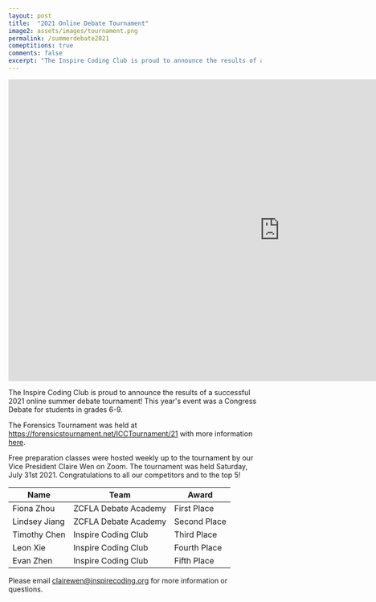 ```yaml
---
layout: post
title:  "2021 Online Debate Tournament"
image2: assets/images/tournament.png
permalink: /summerdebate2021
comeptitions: true
comments: false
excerpt: "The Inspire Coding Club is proud to announce the results of a successful 2021 online summer debate tournament!"
---
```


<iframe width="1080" height="600" src="https://www.youtube.com/embed/ry8cCJlLLRc" title="YouTube video player" frameborder="0" allow="accelerometer; autoplay; clipboard-write; encrypted-media; gyroscope; picture-in-picture" allowfullscreen></iframe>

The Inspire Coding Club is proud to announce the results of a successful 2021 online summer debate tournament! This year's event was a Congress Debate for students in grades 6-9.  

The Forensics Tournament was held at <a href="https://forensicstournament.net/ICCTournament/21">https://forensicstournament.net/ICCTournament/21</a> with more information <a href="https://docs.google.com/document/d/1mFjQkI3RgkFnYS7qjk1oxyufefwyYXAlmXv73cvM4HU/edit">here</a>.  


Free preparation classes were hosted weekly up to the tournament by our Vice President Claire Wen on Zoom. The tournament was held Saturday, July 31st 2021. Congratulations to all our competitors and to the top 5!  



<link rel="stylesheet" href="assets/css/table.css">
<table class="styled-table">
  <thead>
      <tr>
          <th>Name</th>
          <th>Team</th>
          <th>Award</th>
      </tr>
  </thead>
  <tbody>
      <tr>
          <td>Fiona Zhou</td>
          <td>ZCFLA Debate Academy</td>
          <td>First Place</td>
      </tr>
      <tr>
          <td>Lindsey Jiang</td>
          <td>ZCFLA Debate Academy</td>
          <td>Second Place</td>
      </tr>
      <tr>
          <td>Timothy Chen</td>
          <td>Inspire Coding Club</td>
          <td>Third Place</td>
      </tr>
      <tr>
          <td>Leon Xie</td>
          <td>Inspire Coding Club</td>
          <td>Fourth Place</td>
      </tr>
      <tr>
          <td>Evan Zhen</td>
          <td>Inspire Coding Club</td>
          <td>Fifth Place</td>
      </tr>
      <!-- and so on... -->
  </tbody>
</table>


Please email <a href="mailto:clairewen@inspirecoding.org">clairewen@inspirecoding.org</a> for more information or questions.
